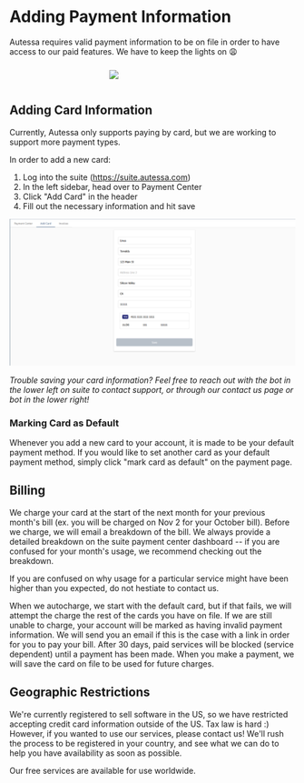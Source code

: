 # Adding Payment Information

Autessa requires valid payment information to be on file in order to have access to our paid features. We have to keep the lights on :weary:

<div style="margin:auto;width:30%;padding:10px;">
    <img width=200 src="https://img.freepik.com/premium-vector/vector-drawn-illustration-man-with-bank-card-salary-income-cashless-payment-pay-earn-money-spending-expense-banking-financial-management-concept-blue-pink-pastel-colors_399089-5640.jpg">
</div>

## Adding Card Information
Currently, Autessa only supports paying by card, but we are working to support more payment types. 

In order to add a new card:
1. Log into the suite (https://suite.autessa.com)
2. In the left sidebar, head over to Payment Center
3. Click "Add Card" in the header
4. Fill out the necessary information and hit save

<div class="images">
    <img src="../../assets/basics/add_card.png">
</div>

*Trouble saving your card information? Feel free to reach out with the bot in the lower left on suite to contact support, or through our contact us page or bot in the lower right!*

### Marking Card as Default
Whenever you add a new card to your account, it is made to be your default payment method. If you would like to set another card as your default payment method, simply click "mark card as default" on the payment page.

## Billing
We charge your card at the start of the next month for your previous month's bill (ex. you will be charged on Nov 2 for your October bill). Before we charge, we will email a breakdown of the bill. We always provide a detailed breakdown on the suite payment center dashboard -- if you are confused for your month's usage, we recommend checking out the breakdown. 

If you are confused on why usage for a particular service might have been higher than you expected, do not hestiate to contact us. 

When we autocharge, we start with the default card, but if that fails, we will attempt the charge the rest of the cards you have on file. If we are still unable to charge, your account will be marked as having invalid payment information. We will send you an email if this is the case with a link in order for you to pay your bill. After 30 days, paid services will be blocked (service dependent) until a payment has been made. When you make a payment, we will save the card on file to be used for future charges. 

## Geographic Restrictions
We're currently registered to sell software in the US, so we have restricted accepting credit card information outside of the US. Tax law is hard :) However, if you wanted to use our services, please contact us! We'll rush the process to be registered in your country, and see what we can do to help you have availability as soon as possible. 

Our free services are available for use worldwide. 
